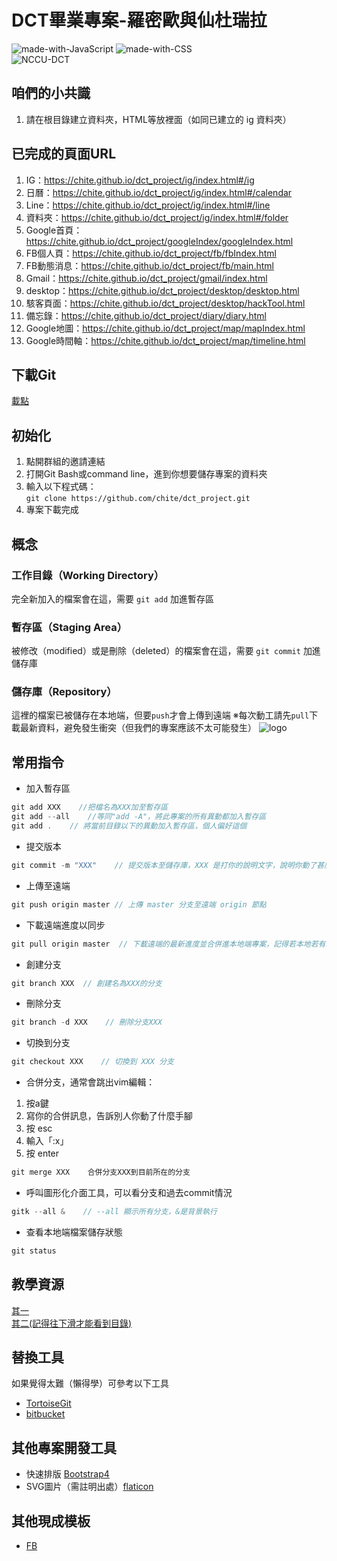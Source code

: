 # DCT畢業專案-羅密歐與仙杜瑞拉

![made-with-JavaScript](https://img.shields.io/badge/Made%20with-JavaScript-yellow) ![made-with-CSS](https://img.shields.io/badge/Made%20with-CSS3-brightgreen)  
![NCCU-DCT](https://img.shields.io/badge/NCCU%20-DCT-orange?style=for-the-badge)  

## 咱們的小共識
1. 請在根目錄建立資料夾，HTML等放裡面（如同已建立的 ig 資料夾）

## 已完成的頁面URL
1. IG：<https://chite.github.io/dct_project/ig/index.html#/ig> 
2. 日曆：<https://chite.github.io/dct_project/ig/index.html#/calendar> 
3. Line：<https://chite.github.io/dct_project/ig/index.html#/line> 
4. 資料夾：<https://chite.github.io/dct_project/ig/index.html#/folder> 
5. Google首頁：<https://chite.github.io/dct_project/googleIndex/googleIndex.html>
6. FB個人頁：<https://chite.github.io/dct_project/fb/fbIndex.html>
7. FB動態消息：<https://chite.github.io/dct_project/fb/main.html> 
8. Gmail：<https://chite.github.io/dct_project/gmail/index.html> 
9. desktop：<https://chite.github.io/dct_project/desktop/desktop.html> 
10. 駭客頁面：<https://chite.github.io/dct_project/desktop/hackTool.html>
11. 備忘錄：<https://chite.github.io/dct_project/diary/diary.html>
12. Google地圖：<https://chite.github.io/dct_project/map/mapIndex.html>
13. Google時間軸：<https://chite.github.io/dct_project/map/timeline.html>


## 下載Git
[載點](https://git-scm.com/downloads)

## 初始化
1. 點開群組的邀請連結
2. 打開Git Bash或command line，進到你想要儲存專案的資料夾
3. 輸入以下程式碼：  
```git clone https://github.com/chite/dct_project.git```
4. 專案下載完成

## 概念
### 工作目錄（Working Directory）
完全新加入的檔案會在這，需要 `git add` 加進暫存區

### 暫存區（Staging Area）
被修改（modified）或是刪除（deleted）的檔案會在這，需要 `git commit` 加進儲存庫

### 儲存庫（Repository）
這裡的檔案已被儲存在本地端，但要`push`才會上傳到遠端
※每次動工請先`pull`下載最新資料，避免發生衝突（但我們的專案應該不太可能發生）
![logo](https://i.imgur.com/DKEUSGk.png)

## 常用指令

* 加入暫存區
```javascript
git add XXX    //把檔名為XXX加至暫存區
git add --all    //等同"add -A"，將此專案的所有異動都加入暫存區
git add .    // 將當前目錄以下的異動加入暫存區，個人偏好這個
```

* 提交版本
```javascript
git commit -m "XXX"    // 提交版本至儲存庫，XXX 是打你的說明文字，說明你動了甚麼手腳 
```

* 上傳至遠端
```javascript
git push origin master // 上傳 master 分支至遠端 origin 節點
```

* 下載遠端進度以同步
```javascript
git pull origin master	// 下載遠端的最新進度並合併進本地端專案，記得若本地若有新進度而遠端未同步到要先commit呀！！
```

* 創建分支
```javascript
git branch XXX	// 創建名為XXX的分支
```

* 刪除分支
```javascript
git branch -d XXX    // 刪除分支XXX
```

* 切換到分支
```javascript
git checkout XXX	// 切換到 XXX 分支
```

* 合併分支，通常會跳出vim編輯：
1. 按a鍵  
2. 寫你的合併訊息，告訴別人你動了什麼手腳  
3. 按 esc  
4. 輸入「:x」  
5. 按 enter
```javascript
git merge XXX    合併分支XXX到目前所在的分支
```

* 呼叫圖形化介面工具，可以看分支和過去commit情況
```javascript
gitk --all &    // --all 顯示所有分支，&是背景執行
```

* 查看本地端檔案儲存狀態
```javascript
git status
```

## 教學資源
[其一](https://zlargon.gitbooks.io/git-tutorial/content/file/modify.html)  
[其二(記得往下滑才能看到目錄)](https://gitbook.tw/)

## 替換工具
如果覺得太難（懶得學）可參考以下工具
* [TortoiseGit](https://backlog.com/git-tutorial/tw/intro/intro2_1.html)  
* [bitbucket](https://bitbucket.org/)


## 其他專案開發工具
* 快速排版 [Bootstrap4](https://medium.com/@weilihmen/bootstrap-%E5%88%9D%E5%AD%B8%E4%BB%8B%E7%B4%B9-%E9%9D%9C%E6%85%8B%E7%AF%87-f20500235b33)
* SVG圖片（需註明出處）[flaticon](https://www.flaticon.com/)

## 其他現成模板
* [FB](http://jvilk.com/cmpsci-326/workshop/05)
